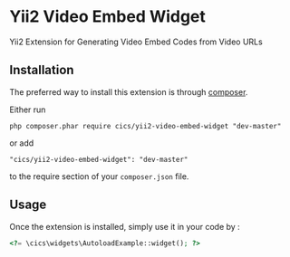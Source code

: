 Yii2 Video Embed Widget
=====================
Yii2 Extension for Generating Video Embed Codes from Video URLs

Installation
------------

The preferred way to install this extension is through [composer](http://getcomposer.org/download/).

Either run

```
php composer.phar require cics/yii2-video-embed-widget "dev-master"
```

or add

```
"cics/yii2-video-embed-widget": "dev-master"
```

to the require section of your `composer.json` file.


Usage
-----

Once the extension is installed, simply use it in your code by  :

```php
<?= \cics\widgets\AutoloadExample::widget(); ?>
```
